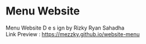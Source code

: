 # Menu Website
Menu Website D e s ign by Rizky Ryan Sahadha <br>
Link Preview : https://mezzky.github.io/website-menu
